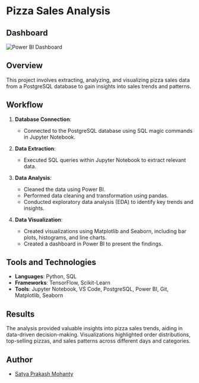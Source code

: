 # Pizza Sales Analysis

## Dashboard
![Power BI Dashboard](path/to/your/dashboard/image.png)

## Overview
This project involves extracting, analyzing, and visualizing pizza sales data from a PostgreSQL database to gain insights into sales trends and patterns.

## Workflow
1. **Database Connection**:
   - Connected to the PostgreSQL database using SQL magic commands in Jupyter Notebook.

2. **Data Extraction**:
   - Executed SQL queries within Jupyter Notebook to extract relevant data.

3. **Data Analysis**:
   - Cleaned the data using Power BI.
   - Performed data cleaning and transformation using pandas.
   - Conducted exploratory data analysis (EDA) to identify key trends and insights.

4. **Data Visualization**:
   - Created visualizations using Matplotlib and Seaborn, including bar plots, histograms, and line charts.
   - Created a dashboard in Power BI to present the findings.

## Tools and Technologies
- **Languages**: Python, SQL
- **Frameworks**: TensorFlow, Scikit-Learn
- **Tools**: Jupyter Notebook, VS Code, PostgreSQL, Power BI, Git, Matplotlib, Seaborn

## Results
The analysis provided valuable insights into pizza sales trends, aiding in data-driven decision-making. Visualizations highlighted order distributions, top-selling pizzas, and sales patterns across different days and categories.

## Author
- [Satya Prakash Mohanty](https://www.linkedin.com/in/satya04/)
